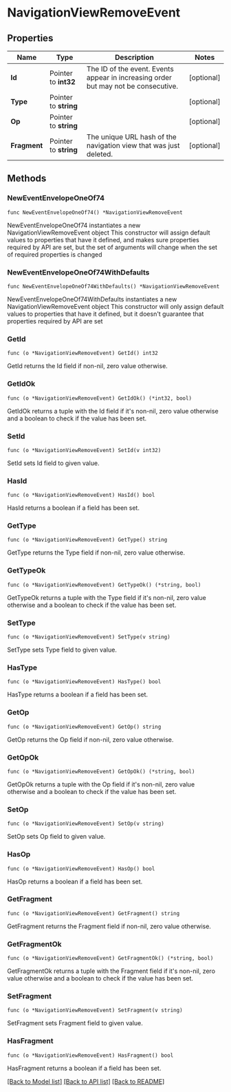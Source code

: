 # NavigationViewRemoveEvent

## Properties

Name | Type | Description | Notes
------------ | ------------- | ------------- | -------------
**Id** | Pointer to **int32** | The ID of the event. Events appear in increasing order but may not be consecutive.  | [optional] 
**Type** | Pointer to **string** |  | [optional] 
**Op** | Pointer to **string** |  | [optional] 
**Fragment** | Pointer to **string** | The unique URL hash of the navigation view that was just deleted.  | [optional] 

## Methods

### NewEventEnvelopeOneOf74

`func NewEventEnvelopeOneOf74() *NavigationViewRemoveEvent`

NewEventEnvelopeOneOf74 instantiates a new NavigationViewRemoveEvent object
This constructor will assign default values to properties that have it defined,
and makes sure properties required by API are set, but the set of arguments
will change when the set of required properties is changed

### NewEventEnvelopeOneOf74WithDefaults

`func NewEventEnvelopeOneOf74WithDefaults() *NavigationViewRemoveEvent`

NewEventEnvelopeOneOf74WithDefaults instantiates a new NavigationViewRemoveEvent object
This constructor will only assign default values to properties that have it defined,
but it doesn't guarantee that properties required by API are set

### GetId

`func (o *NavigationViewRemoveEvent) GetId() int32`

GetId returns the Id field if non-nil, zero value otherwise.

### GetIdOk

`func (o *NavigationViewRemoveEvent) GetIdOk() (*int32, bool)`

GetIdOk returns a tuple with the Id field if it's non-nil, zero value otherwise
and a boolean to check if the value has been set.

### SetId

`func (o *NavigationViewRemoveEvent) SetId(v int32)`

SetId sets Id field to given value.

### HasId

`func (o *NavigationViewRemoveEvent) HasId() bool`

HasId returns a boolean if a field has been set.

### GetType

`func (o *NavigationViewRemoveEvent) GetType() string`

GetType returns the Type field if non-nil, zero value otherwise.

### GetTypeOk

`func (o *NavigationViewRemoveEvent) GetTypeOk() (*string, bool)`

GetTypeOk returns a tuple with the Type field if it's non-nil, zero value otherwise
and a boolean to check if the value has been set.

### SetType

`func (o *NavigationViewRemoveEvent) SetType(v string)`

SetType sets Type field to given value.

### HasType

`func (o *NavigationViewRemoveEvent) HasType() bool`

HasType returns a boolean if a field has been set.

### GetOp

`func (o *NavigationViewRemoveEvent) GetOp() string`

GetOp returns the Op field if non-nil, zero value otherwise.

### GetOpOk

`func (o *NavigationViewRemoveEvent) GetOpOk() (*string, bool)`

GetOpOk returns a tuple with the Op field if it's non-nil, zero value otherwise
and a boolean to check if the value has been set.

### SetOp

`func (o *NavigationViewRemoveEvent) SetOp(v string)`

SetOp sets Op field to given value.

### HasOp

`func (o *NavigationViewRemoveEvent) HasOp() bool`

HasOp returns a boolean if a field has been set.

### GetFragment

`func (o *NavigationViewRemoveEvent) GetFragment() string`

GetFragment returns the Fragment field if non-nil, zero value otherwise.

### GetFragmentOk

`func (o *NavigationViewRemoveEvent) GetFragmentOk() (*string, bool)`

GetFragmentOk returns a tuple with the Fragment field if it's non-nil, zero value otherwise
and a boolean to check if the value has been set.

### SetFragment

`func (o *NavigationViewRemoveEvent) SetFragment(v string)`

SetFragment sets Fragment field to given value.

### HasFragment

`func (o *NavigationViewRemoveEvent) HasFragment() bool`

HasFragment returns a boolean if a field has been set.


[[Back to Model list]](../README.md#documentation-for-models) [[Back to API list]](../README.md#documentation-for-api-endpoints) [[Back to README]](../README.md)


